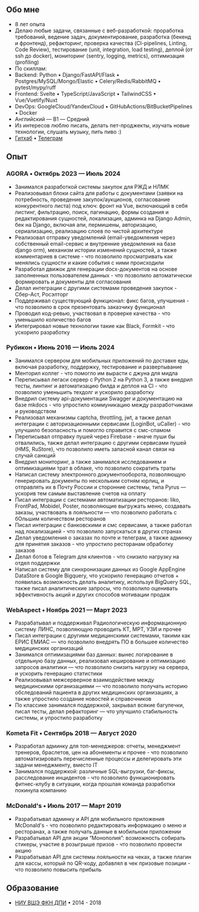 
## Обо мне

- 8 лет опыта
- Делаю любые задачи, связанные с веб-разработкой: проработка требований, ведение задач, документирование, разработка (бекенд и фронтенд), рефакторинг, проверка качества (CI-pipelines, Linting, Code Review), тестирование (unit, integration, load testing), деплой (от ssh до docker), мониторинг (sentry, logging, metrics), оптимизация (profiling)
- По скиллам:
- Backend: Python • Django/FastAPI/Flask • Postgres/MySQL/Mongo/Elastic • Celery/Redis/RabbitMQ • pytest/mypy/ruff
- Frontend: Svelte • TypeScript/JavaScript • TailwindCSS • Vue/Vuetify/Nuxt
- DevOps: GoogleCloud/YandexCloud • GitHubActions/BitBucketPipelines • Docker
- Английский — B1 — Средний
- Из интересов люблю писать, делать пет-проджекты, изучать новые технологии, слушать музыку, пить пиво :)
- [Гитхаб](https://github.com/potykion) • [Телеграм](https://t.me/potykion)

## Опыт

### AGORA • Октябрь 2023 — Июль 2024

- Занимался разработкой системы закупок для РЖД и НЛМК
- Реализовывал блоки сайта для работы с документами (заявки на потребность, проведение закупок/аукционов, согласование конкурентного листа) под ключ: фронт на Vue, включающий в себя листинг, фильтрацию, поиск, пагинацию, формы создания и редактирования сущностей, локализация, админка на Django Admin, бек на Django, включая апи, пермишены, авторизацию, сериализацию, реализацию слоев по чистой архитектуре
- Реализовал отправку уведомлений (email-уведомления через собственный email-сервис и внутренние уведомления на базе django orm), механизм истории изменений сущностей, а также комментариев в системе - что позволило просматривать как менялись сущности и какие события с ними происходили
- Разработал движок для генерации docx-документов на основе заполненных пользователем данных - что позволило автоматически формировать и документы для согласования
- Делал интеграции с другими системами проведения закупок - Сбер-Аст, Росэлторг
- Поддерживал существующий функционал: фикс багов, улучшения - что позволило в срок презентовать заказчику функционал
- Проводил код-ревью, участвовал в проверке качества - что уменьшило количество багов
- Интегрировал новые технологии такие как Black, Formkit - что ускорило разработку

### Рубикон • Июнь 2016 — Июль 2024

- Занимался сервером для мобильных приложений по доставке еды, включая разработку, поддержку, тестирование и развертывание
- Менторил коллег - что помогло им вырасти с джуна для мидла
- Переписывал легаси сервер с Python 2 на Python 3, а также внедрил тесты, линтинг и автоматизацию билда и деплоя на CI - что позволило уменьшить техдолг и ускорило разработку
- Внедрил систему api-документации Swagger и документацию на базе mkdocs - что упростило коммуникацию между разработчиками и руководством
- Реализовал механизмы captcha, throttling, jwt, а также делал интеграции с авторизационными сервисами (LoginBot, uCaller) - что улучшило безопасность и помогло справится с смс-спамом
- Переписывал отправку пушей через Firebase - иначе пуши бы отвалились, также делал интеграцию с другими сервисами пушей (HMS, RuStore), что позволило иметь запасной канал связи на случай санкций
- Внедрил мониторинг, а также занимался исследованием и оптимизациями трат в облаке, что позволило сократить траты
- Написал систему электронного документооборота, позволяющую генерировать документы по нескольким сотням юрлиц, и отправлять их в Почту России и сторонние системы, типа Pyrus — ускорив тем самым выставление счетов на оплату
- Писал интеграции с системами автоматизации ресторанов: Iiko, FrontPad, Mobidel, Poster, позволяющие выгружать меню, создавать заказы, участвовать в лояльности — что позволило работать с бОльшим количеством ресторанов
- Писал интеграции с банковскими и смс сервисами, а также работал над локализацией - что позволило запускаться в других странах
- Делал уведомления о заказах по почте и телеграм, а также админку для принятия заказов - что упростило ресторанам обработку заказов
- Делал ботов в Telegram для клиентов - что снизило нагрузку на отдел поддержки
- Написал систему для синхронизации данных из Google AppEngine DataStore в Google Bigquery, что ускорило генерацию отчетов + появилась возможность делать аналитику, используя BigQuery SQL, также писал аналитические запросы, что позволило оценивать эффективность акций и других способов мотивации продаж

### WebAspect • Ноябрь 2021 — Март 2023

- Разрабатывал и поддерживал Радиологическую информационную систему ЛИНС, позволяющую проводить КТ, МРТ, УЗИ и прочее
- Писал интеграции с другими медицинскими системами, такими как ЕРИС ЕМИАС — что позволило внедрять ПО в большее количество медицинских организаций
- Занимался оптимизациями баз данных: вынес логирование в отдельную базу данных, реализовал кеширование и оптимизацию запросов аналитики — что позволило снизить нагрузку на сервера, и ускорить генерацию статистики
- Реализовывал межсерверное взаимодействие между медицинскими организациями — что позволило получать историю обследований пациента в других медицинских организациях, а также упростило создание новостей и справочников
- По классике занимался поддержкой, закрывал всякие багулечки, писал тесты, делал рефакторинг — что улучшило стабильность системы, и упростило разработку

### Kometa Fit • Сентябрь 2018 — Август 2020

- Разработал админку для топ-менеджеров: отчеты, менеджмент тренеров, браслетов, цен на абонементы и прочее - что позволило автоматизировать перечисленные процессы и делегировать эти задачи менеджменту, вместо IT
- Занимался поддержкой: различные SQL-выгрузки, баг-фиксы, расследование инцидентов - что позволило функционировать фитнес-клубу в ситуации, когда прошлая команда разработки покинула компанию

### McDonald's • Июль 2017 — Март 2019

- Разрабатывал админку и API для мобильного приложения McDonald's - что позволило редактировать информацию о меню и ресторанах, а также получать данные в мобильном приложении
- Разрабатывал API для акции “Монополия”: возможность собирать стикеры, участие в розыгрыше призов - что позволило провести акцию
- Разрабатывал API для системы лояльности на чеках, а также плагин для кассы, который по QR-коду, добавлял в чек призовые позиции - что позволило повысить прибыль

## Образование

- [НИУ ВШЭ ФКН ДПИ](https://cs.hse.ru/dse/) • 2014 - 2018 



